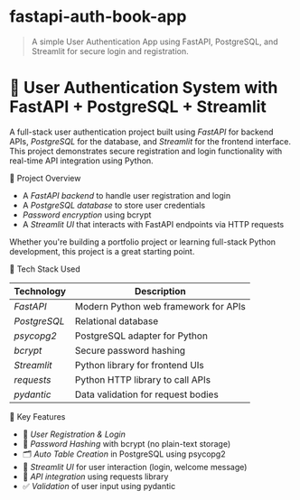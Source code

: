 # fastapi-auth-book-app
> A simple User Authentication App using FastAPI, PostgreSQL, and Streamlit for secure login and registration.
# 🔐 User Authentication System with FastAPI + PostgreSQL + Streamlit

A full-stack user authentication project built using *FastAPI* for backend APIs, *PostgreSQL* for the database, and *Streamlit* for the frontend interface. This project demonstrates secure registration and login functionality with real-time API integration using Python.


 📌 Project Overview


- A *FastAPI backend* to handle user registration and login
- A *PostgreSQL database* to store user credentials
- *Password encryption* using bcrypt
- A *Streamlit UI* that interacts with FastAPI endpoints via HTTP requests

Whether you're building a portfolio project or learning full-stack Python development, this project is a great starting point.



 🚀 Tech Stack Used

| Technology    | Description                           |
|---------------|---------------------------------------|
| *FastAPI*   | Modern Python web framework for APIs  |
| *PostgreSQL*| Relational database                   |
| *psycopg2*  | PostgreSQL adapter for Python         |
| *bcrypt*    | Secure password hashing               |
| *Streamlit* | Python library for frontend UIs       |
| *requests*  | Python HTTP library to call APIs      |
| *pydantic*  | Data validation for request bodies    |



 🎯 Key Features

- 🔐 *User Registration & Login*
- 🔑 *Password Hashing* with bcrypt (no plain-text storage)
- 🗂 *Auto Table Creation* in PostgreSQL using psycopg2
- 🎨 *Streamlit UI* for user interaction (login, welcome message)
- 🔄 *API integration* using requests library
- ✅ *Validation* of user input using pydantic
